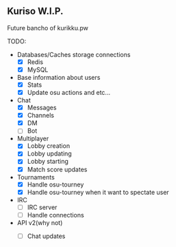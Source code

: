 Kuriso W.I.P.
---
Future bancho of kurikku.pw

TODO:
- Databases/Caches storage connections
    * [x] Redis
    * [x] MySQL
- Base information about users
    * [x] Stats
    * [x] Update osu actions and etc...
- Chat
    * [x] Messages
    * [x] Channels
    * [x] DM
    * [ ] Bot
- Multiplayer
    * [x] Lobby creation
    * [x] Lobby updating
    * [x] Lobby starting
    * [x] Match score updates
- Tournaments
    * [x] Handle osu-tourney
    * [x] Handle osu-tourney when it want to spectate user
- IRC
    * [ ] IRC server
    * [ ] Handle connections
- API v2(why not)
    * [ ] Chat updates 
    